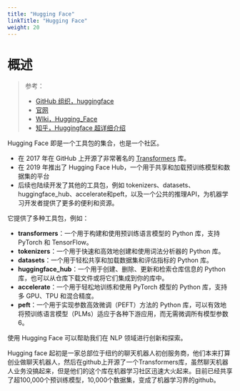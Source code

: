 ```yaml
---
title: "Hugging Face"
linkTitle: "Hugging Face"
weight: 20
---
```


# 概述

> 参考：
>
> - [GitHub 组织，huggingface](https://github.com/huggingface)
> - [官网](https://huggingface.co/)
> - [WIki，Hugging_Face](https://en.wikipedia.org/wiki/Hugging_Face)
> - [知乎，Huggingface 超详细介绍](https://zhuanlan.zhihu.com/p/535100411)

Hugging Face 即是一个工具包的集合，也是一个社区。

- 在 2017 年在 GitHub 上开源了非常著名的 [Transformers](/docs/12.人工智能/机器学习/Transformers.md) 库。
- 在 2019 年推出了 Hugging Face Hub，一个用于共享和加载预训练模型和数据集的平台
- 后续也陆续开发了其他的工具包，例如 tokenizers、datasets、huggingface_hub、accelerate和peft，以及一个公共的推理API，为机器学习开发者提供了更多的便利和资源。

它提供了多种工具包，例如：

-   **transformers**：一个用于构建和使用预训练语言模型的 Python 库，支持 PyTorch 和 TensorFlow。
-   **tokenizers**：一个用于快速和高效地创建和使用词法分析器的 Python 库。
-   **datasets**：一个用于轻松共享和加载数据集和评估指标的 Python 库。
-   **huggingface_hub**：一个用于创建、删除、更新和检索仓库信息的 Python 库，也可以从仓库下载文件或将它们集成到你的库中。
-   **accelerate**：一个用于轻松地训练和使用 PyTorch 模型的 Python 库，支持多 GPU、TPU 和混合精度。
-   **peft**：一个用于实现参数高效微调（PEFT）方法的 Python 库，可以有效地将预训练语言模型（PLMs）适应于各种下游应用，而无需微调所有模型参数6。

使用 Hugging Face 可以帮助我们在 NLP 领域进行创新和探索。

Hugging face 起初是一家总部位于纽约的聊天机器人初创服务商，他们本来打算创业做聊天机器人，然后在github上开源了一个Transformers库，虽然聊天机器人业务没搞起来，但是他们的这个库在机器学习社区迅速大火起来。目前已经共享了超100,000个预训练模型，10,000个数据集，变成了机器学习界的github。